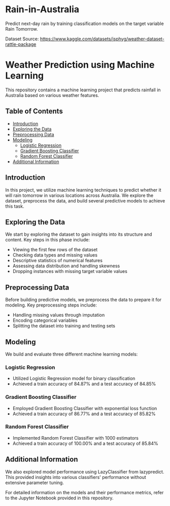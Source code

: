 # Rain-in-Australia
Predict next-day rain by training classification models on the target variable Rain Tomorrow.

Dataset Source: https://www.kaggle.com/datasets/jsphyg/weather-dataset-rattle-package

# Weather Prediction using Machine Learning

This repository contains a machine learning project that predicts rainfall in Australia based on various weather features.

## Table of Contents

- [Introduction](#introduction)
- [Exploring the Data](#exploring-the-data)
- [Preprocessing Data](#preprocessing-data)
- [Modeling](#modeling)
  - [Logistic Regression](#logistic-regression)
  - [Gradient Boosting Classifier](#gradient-boosting-classifier)
  - [Random Forest Classifier](#random-forest-classifier)
- [Additional Information](#additional-information)

## Introduction

In this project, we utilize machine learning techniques to predict whether it will rain tomorrow in various locations across Australia. We explore the dataset, preprocess the data, and build several predictive models to achieve this task.

## Exploring the Data

We start by exploring the dataset to gain insights into its structure and content. Key steps in this phase include:

- Viewing the first few rows of the dataset
- Checking data types and missing values
- Descriptive statistics of numerical features
- Assessing data distribution and handling skewness
- Dropping instances with missing target variable values

## Preprocessing Data

Before building predictive models, we preprocess the data to prepare it for modeling. Key preprocessing steps include:

- Handling missing values through imputation
- Encoding categorical variables
- Splitting the dataset into training and testing sets

## Modeling

We build and evaluate three different machine learning models:

### Logistic Regression

- Utilized Logistic Regression model for binary classification
- Achieved a train accuracy of 84.87% and a test accuracy of 84.85%

### Gradient Boosting Classifier

- Employed Gradient Boosting Classifier with exponential loss function
- Achieved a train accuracy of 86.77% and a test accuracy of 85.82%

### Random Forest Classifier

- Implemented Random Forest Classifier with 1000 estimators
- Achieved a train accuracy of 100.00% and a test accuracy of 85.84%

## Additional Information

We also explored model performance using LazyClassifier from lazypredict. This provided insights into various classifiers' performance without extensive parameter tuning.

For detailed information on the models and their performance metrics, refer to the Jupyter Notebook provided in this repository.

